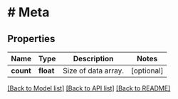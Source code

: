 # # Meta

## Properties

Name | Type | Description | Notes
------------ | ------------- | ------------- | -------------
**count** | **float** | Size of data array. | [optional]

[[Back to Model list]](../../README.md#models) [[Back to API list]](../../README.md#endpoints) [[Back to README]](../../README.md)
